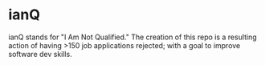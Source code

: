 # ianQ 
 ianQ stands for "I Am Not Qualified." The creation of this repo is a resulting action of having >150 job applications rejected; with a goal to improve software dev skills.
